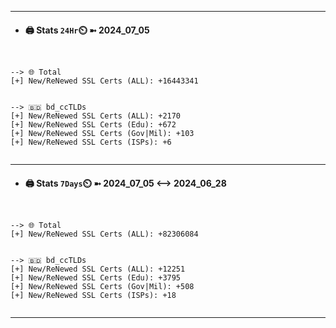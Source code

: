 

---
- #### 🖨️ **Stats** `24Hr`⏲️ ➼ 2024_07_05
```console


--> 🌐 Total
[+] New/ReNewed SSL Certs (ALL): +16443341


--> 🇧🇩 bd_ccTLDs
[+] New/ReNewed SSL Certs (ALL): +2170
[+] New/ReNewed SSL Certs (Edu): +672
[+] New/ReNewed SSL Certs (Gov|Mil): +103
[+] New/ReNewed SSL Certs (ISPs): +6


```

---
- #### 🖨️ **Stats** `7Days`⏲️ ➼ 2024_07_05 <--> 2024_06_28
```console


--> 🌐 Total
[+] New/ReNewed SSL Certs (ALL): +82306084


--> 🇧🇩 bd_ccTLDs
[+] New/ReNewed SSL Certs (ALL): +12251
[+] New/ReNewed SSL Certs (Edu): +3795
[+] New/ReNewed SSL Certs (Gov|Mil): +508
[+] New/ReNewed SSL Certs (ISPs): +18


```

---

